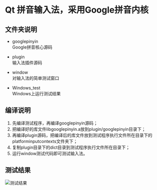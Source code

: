 # Qt 拼音输入法，采用Google拼音内核

## 文件夹说明

* googlepinyin<br>
Google拼音核心源码

* plugin<br>
输入法插件源码

* window<br>
对输入法的简单测试窗口

* Windows_test<br>
Windows上运行测试结果

## 编译说明
1. 先编译测试程序，再编译googlepinyin源码；
2. 把编译好的库文件libgooglepinyin.a放到plugin/googlepinyin目录下；
3. 再编译plugin源码，把编译后的库文件放到测试程序执行文件所在目录下的platforminputcontexts文件夹下；
4. 复制plugin目录下的dict目录到测试程序执行文件所在目录下；
5. 运行window测试代码即可测试输入法。

## 测试结果
![测试结果](https://github.com/tgtsml/QtInputMethod_GooglePinyin/blob/master/test_exe/test.png)


